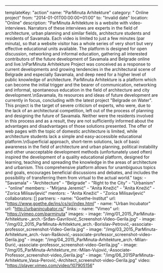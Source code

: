 ---
  templateKey: "action"
  name: "ParMinuta Arhitekture"
  category: " Online project"
  from: "2014-01-01T00:00:00+01:00"
  to: "Invalid date"
  location: "Online"
  description: "ParMinuta Arhitekture is a website with video-interviews. Narrators of these interviews are experts in the field of architecture, urban planning and similar fields, architecture students and residents of Savamala. Each video is limited to just a few minutes (par minuta), so that a website visitor has a whole series of very short but very effective educational units available. The platform is designed for open discussion, networking and informal education, gathering all interested contributors of the future development of Savamala and Belgrade online and live.\nParMinuta Arhitekture Project was conceived as a response to current developments and growing tendencies in the architectural scene of Belgrade and especially Savamala, and deep need for a higher level of public knowledge of architecture. ParMinuta Arhitekture is a platform which can become the initial trigger and the bearer of communication, networking and informal, spontaneous education in the field of architecture and city development.\nSavamala, its resources and ideas of future development are currently in focus, concluding with the latest project \"Belgrade on Water\". This project is the target of severe criticism of experts, who were, due to the lack of an architectural competition, left out of the process of planning and designing the future of Savamala. Neither were the residents involved in this process and as a result, they are not sufficiently informed about the advantages and disadvantages of those solutions presented. The offer of web pages with the topic of domestic architecture is limited, while architecture students lack a simple and easy-accessible educational platform.\nSuperficial approach, short-term solutions, lack of basic awareness in the field of architecture and urban planning, political instability and other unacceptable development methods (unfortunately used often) inspired the development of a quality educational platform, designed for learning, teaching and spreading the knowledge in the areas of architecture and urbanism. This comprehensive platform allows for unambiguous topics and goals, encourages beneficial discussions and debates, and includes the possibility of transferring them from virtual to the actual world."
  tags: 
    - "Savamala"
    - "Architecture"
    - "Belgrade"
    - "Right to the City"
    - "Urbanism"
    - "online"
  members: 
    - "Mirjana Jeremić"
    - "Anita Knežić"
    - "Anita Knežić"
    - "Zorica Milisavljević"
  mentors: 
    - "Anita Knežić"
    - "Zorica Milisavljević"
  collaborators: []
  partners: 
    - 
      name: "Goethe-Institut"
      url: "https://www.goethe.de/ins/cs/sr/index.html"
    - 
      name: "Urban Incubator"
      url: "http://urbanincubator.rs/"
  links: 
    - 
      name: "Vimeo"
      url: "https://vimeo.com/parminuta"
  images: 
    - 
      image: "/img/01_2015_ParMinuta-Arhitekture-_arch.-Srđan-Gavrilović_Screenshot-Video-Gerila.jpg"
    - 
      image: "/img/02_2015_ParMinuta-Arhitekture_arch.-Borislav-Petrović,-associate-professor_screenshot-Video-Gerila.jpg"
    - 
      image: "/img/03_2015_ParMinuta-Arhitekture_arch.-Ivan-Rašković,-associate-professor_screenshot-video-Gerila.jpg"
    - 
      image: "/img/04_2015_ParMinuta-Arhitekture_arch.-Milan-Đurić,-associate-professor_screenshot-video-Gerila.jpg"
    - 
      image: "/img/05_ParMinuta-Arhitekture_mr.-Milan-Vujović,-Associate-Professor_screenshot-video_Gerila.jpg"
    - 
      image: "/img/06_2015ParMinuta-Arhitekture_Vasa-Perović,-Architect_screenshot-video-Gerila.jpg"
  video: "https://player.vimeo.com/video/107905156"
